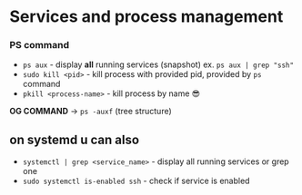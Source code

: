 # Services and process management

### PS command
- `ps aux` - display  **all** running services (snapshot)  ex. `ps aux | grep "ssh"`
- `sudo kill <pid>` - kill process with provided pid, provided by `ps` command
- `pkill <process-name>` - kill process by name :sunglasses:

**OG COMMAND** -> `ps -auxf` (tree structure)

## on systemd u can also
- `systemctl | grep <service_name>` - display all running services or grep one
- `sudo systemctl is-enabled ssh` - check if service is enabled
